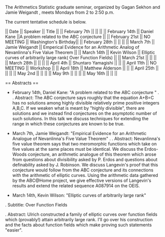 The Arithmetics Statistic graduate seminar, organized by Gagan Sekhon and Jamie Weigandt , meets Mondays
from 2 to 2:50 p.m. 

The current tentative schedule is below.


|| Date || Speaker || Title ||
|| February 7th     ||            ||   ||
|| February 14th    || Daniel Kane        ||A problem related to the ABC conjecture ||
|| February 21st    || NO MEETING            || Washington's Birthday||
|| February 28th        ||     || ||
|| March 7th    || Jamie Weigandt || Emperical Evidence for an Arithmetic Analog of Nevanlinna's Five Value Theorem ||
|| March 14th       || Kevin Wilson         || Elliptic curves of arbitrarily large rank( Over Function Fields) ||
|| March 21st       ||  || ||
|| March 28th       || || ||
|| April 4th        || Shuntaro Yamagishi || ||
|| April 11th       || NO MEETING || Workshop ||
|| April 18th       || Matthew Alderson || ||
|| April 25th       ||  || ||
|| May 2nd          || || ||
|| May 9th          || || ||
|| May 16th         || || ||


== Abstracts ==

 * February 14th, Daniel Kane: "A problem related to the ABC conjecture "
 .
 . Abstract: The ABC conjecture says roughly that the equation A+B=C has no solutions among highly divisible relatively prime positive integers A,B,C.  If we weaken what is meant by "highly divisible", there are solutions and we instead find conjectures on the asymptotic number of such solutions.  In this talk we discuss techniques for extending the range in which these conjectures are known to be true.
 
 * March 7th, Jamie Weigandt: "Empirical Evidence for an Arithmetic Analogue of Nevanlinna's Five Value Theorem"
 .
 . Abstract: Nevanlinna's five value theorem says that two meromorphic functions which take on five values at the same places must be identical. We discuss the Erdos-Woods conjecture, an arithmetic analogue of this theorem which arose from questions about divisibility asked by P. Erdos and questions about definability asked by J. Robinson. We discuss Langevin's proof that this conjecture would follow from the ABC conjecture and its connections with the arithmetic of elliptic curves. Using the arithmetic data gathered by the ABC@Home project, we give effective versions of Langevin's results and extend the related sequence  A087914 on the OEIS.

 * March 14th, Kevin Wilson: "Elliptic curves of arbitrarily large rank"
  
 . Subtitle: Over Function Fields

 . Abstract: Ulrich constructed a family of elliptic curves over function fields which (provably!) attain arbitrarily large rank. I'll go over his construction and the facts about function fields which make proving such statements "easier".

 
